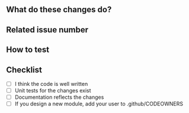 <!--  **WIP-** prefix in title if still work in progress -->

## What do these changes do?

<!-- Please give a short brief about these changes. -->


## Related issue number

<!-- Please add #issues -->


## How to test

<!-- Please explain how this can be tested. Also state wether this PR needs a full rebuild, database changes, etc. -->


## Checklist

- [ ] I think the code is well written
- [ ] Unit tests for the changes exist
- [ ] Documentation reflects the changes
- [ ] If you design a new module, add your user to .github/CODEOWNERS
